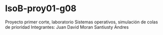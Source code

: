 # lsoB-proy01-g08

Proyecto primer corte, laboratorio Sistemas operativos, simulación de colas de prioridad
Integrantes:
Juan David Moran Santiusty
Andres
